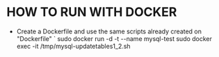 # HOW TO RUN WITH DOCKER 
* Create a Dockerfile and use the same scripts already created on "Dockerfile"
`
sudo docker run -d -t --name mysql-test 
sudo docker exec -it /tmp/mysql-updatetables1_2.sh


